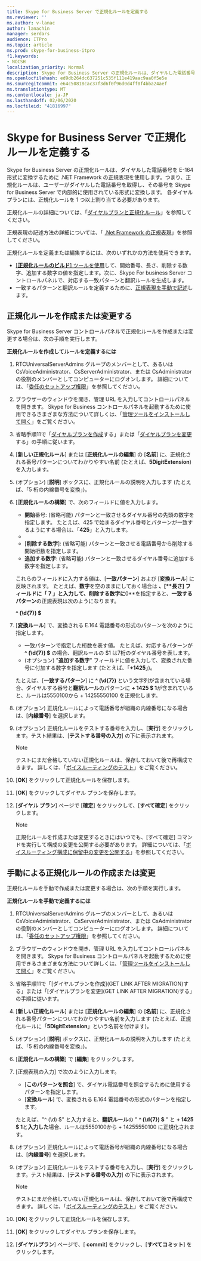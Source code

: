 ```yaml
---
title: Skype for Business Server で正規化ルールを定義する
ms.reviewer: ''
ms.author: v-lanac
author: lanachin
manager: serdars
audience: ITPro
ms.topic: article
ms.prod: skype-for-business-itpro
f1.keywords:
- NOCSH
localization_priority: Normal
description: Skype for Business Server の正規化ルールは、ダイヤルした電話番号を E-164 形式に変換するために .NET Framework の正規表現を使用します。つまり、正規化ルールは、ユーザーがダイヤルした電話番号を取得し、その番号を Skype for Business Server で内部的に使用されている形式に変換します。 各ダイヤル プランには、正規化ルールを 1 つ以上割り当てる必要があります。
ms.openlocfilehash: ed9db264dc637251c535f111e419aac9aa0f5e5e
ms.sourcegitcommit: e64c50818cac37f3d6f0f96d0d4ff0f4bba24aef
ms.translationtype: MT
ms.contentlocale: ja-JP
ms.lasthandoff: 02/06/2020
ms.locfileid: "41816997"
---
```

# <a name="defining-normalization-rules-in-skype-for-business-server"></a>Skype for Business Server で正規化ルールを定義する

Skype for Business Server の正規化ルールは、ダイヤルした電話番号を E-164 形式に変換するために .NET Framework の正規表現を使用します。つまり、正規化ルールは、ユーザーがダイヤルした電話番号を取得し、その番号を Skype for Business Server で内部的に使用されている形式に変換します。 各ダイヤル プランには、正規化ルールを 1 つ以上割り当てる必要があります。

正規化ルールの詳細については、「[ダイヤルプランと正規化ルール](https://technet.microsoft.com/en-us/library/gg413082(v=ocs.15).aspx)」を参照してください。

正規表現の記述方法の詳細については、「 [.Net Framework の正規表現](http://go.microsoft.com/fwlink/p/?linkId=140927)」を参照してください。

正規化ルールを定義または編集するには、次のいずれかの方法を使用できます。
- [ [**正規化ルールのビルド**] ツールを使用](#create-or-modify-a-normalization-rule-by-using-build-a-normalization-rule)して、開始番号、長さ、削除する数字、追加する数字の値を指定します。次に、Skype For business Server コントロールパネルで、対応する一致パターンと翻訳ルールを生成します。
- 一致するパターンと翻訳ルールを定義するために、[正規表現を手動で記述](#create-or-modify-a-normalization-rule-manually)します。 

## <a name="create-or-modify-a-normalization-rule-by-using-build-a-normalization-rule"></a>正規化ルールを作成または変更する

Skype for Business Server コントロールパネルで正規化ルールを作成または変更する場合は、次の手順を実行します。 

**正規化ルールを作成してルールを定義するには**

1. RTCUniversalServerAdmins グループのメンバーとして、あるいは CsVoiceAdministrator、CsServerAdministrator、または CsAdministrator の役割のメンバーとしてコンピューターにログオンします。 詳細については、「[委任のセットアップ権限](https://technet.microsoft.com/en-us/library/gg412735(v=ocs.15).aspx)」を参照してください。
2. ブラウザーのウィンドウを開き、管理 URL を入力してコントロールパネルを開きます。 Skype for Business コントロールパネルを起動するために使用できるさまざまな方法について詳しくは、「[管理ツールをインストールして開く](../../management-tools/install-and-open-administrative-tools.md)」をご覧ください。
3. 省略手順11で「[ダイヤルプランを作成](https://docs.microsoft.com/skypeforbusiness/deploy/deploy-enterprise-voice/dial-plans#to-create-a-dial-plan)する」または「[ダイヤルプランを変更](https://docs.microsoft.com/skypeforbusiness/deploy/deploy-enterprise-voice/dial-plans#to-modify-a-dial-plan)する」の手順に従います。 
4. [**新しい正規化ルール**] または [**正規化ルールの編集**] の [**名前**] に、正規化される番号パターンについてわかりやすい名前 (たとえば、**5DigitExtension**) を入力します。
5. (オプション) [**説明**] ボックスに、正規化ルールの説明を入力します (たとえば、「5 桁の内線番号を変換」)。
6. [**正規化ルールの構築**] で、次のフィールドに値を入力します。
    - **開始**番号: (省略可能) パターンと一致させるダイヤル番号の先頭の数字を指定します。 たとえば、425 で始まるダイヤル番号とパターンが一致するようにする場合は、「**425**」と入力します。
    - [**長さ**]: 一致するパターンの桁数を指定し、パターンをこの長さと正確に一致させるか、またはダイヤルされた電話番号に一致するかどうかを選択します。
    - [**削除する数字**]: (省略可能) パターンと一致させる電話番号から削除する開始桁数を指定します。
    - **追加する数字**: (省略可能) パターンと一致させるダイヤル番号に追加する数字を指定します。
    
    これらのフィールドに入力する値は、[**一致パターン**] および [**変換ルール**] に反映されます。 たとえば、**数字**を空のままにしておく場合は **、[****長さ**] フィールドに「 **7** 」と入力して、**削除する数字**に**0**を指定すると、**一致するパターン**の正規表現は次のようになります。

    **^ (\d{7}) $**

7. [**変換ルール**] で、変換される E.164 電話番号の形式のパターンを次のように指定します。
    - 一致パターンで指定した桁数を表す値。 たとえば、対応するパターンが **^ (\d{7}) $** の場合、翻訳ルールの $1 は7桁のダイヤル番号を表します。
    - (オプション) "**追加する数字**" フィールドに値を入力して、変換された番号に付加する数字を指定します (たとえば、「**+1425**」)。
    
    たとえば、[**一致するパターン**] に **^ (\d{7})** という文字列が含まれている場合、ダイヤルする番号と**翻訳ルール**のパターンに **+ 1425 $ 1**が含まれていると、ルールは5550100から + 14255550100 を正規化します。

8. (オプション) 正規化ルールによって電話番号が組織の内線番号になる場合は、[**内線番号**] を選択します。
9. (オプション) 正規化ルールをテストする番号を入力し、[**実行**] をクリックします。テスト結果は、[**テストする番号の入力**] の下に表示されます。
    > [!Note] 
    > テストにまだ合格していない正規化ルールは、保存しておいて後で再構成できます。 詳しくは、「[ボイスルーティングのテスト](https://technet.microsoft.com/en-us/library/gg398915(v=ocs.15).aspx)」をご覧ください。 

10. [**OK**] をクリックして正規化ルールを保存します。
11. [**OK**] をクリックしてダイヤル プランを保存します。
12. [**ダイヤル プラン**] ページで [**確定**] をクリックして、[**すべて確定**] をクリックします。 
    > [!Note]
    > 正規化ルールを作成または変更するときにはいつでも、[すべて確定] コマンドを実行して構成の変更を公開する必要があります。 詳細については、「[ボイスルーティング構成に保留中の変更を公開する](https://technet.microsoft.com/en-us/library/gg413088(v=ocs.15).aspx)」を参照してください。 

## <a name="create-or-modify-a-normalization-rule-manually"></a>手動による正規化ルールの作成または変更

正規化ルールを手動で作成または変更する場合は、次の手順を実行します。

**正規化ルールを手動で定義するには**

1. RTCUniversalServerAdmins グループのメンバーとして、あるいは CsVoiceAdministrator、CsServerAdministrator、または CsAdministrator の役割のメンバーとしてコンピューターにログオンします。 詳細については、「[委任のセットアップ権限](https://technet.microsoft.com/en-us/library/gg412735(v=ocs.15).aspx)」を参照してください。
2. ブラウザーのウィンドウを開き、管理 URL を入力してコントロールパネルを開きます。 Skype for Business コントロールパネルを起動するために使用できるさまざまな方法について詳しくは、「[管理ツールをインストールして開く](../../management-tools/install-and-open-administrative-tools.md)」をご覧ください。
3. 省略手順11で「[ダイヤルプランを作成](GET LINK AFTER MIGRATION)する」または「[ダイヤルプランを変更](GET LINK AFTER MIGRATION)する」の手順に従います。  
4. [**新しい正規化ルール**] または [**正規化ルールの編集**] の [**名前**] に、正規化される番号パターンについてわかりやすい名前を入力します (たとえば、正規化ルールに「**5DigitExtension**」という名前を付けます)。
5. (オプション) [**説明**] ボックスに、正規化ルールの説明を入力します (たとえば、「5 桁の内線番号を変換」)。
6. [**正規化ルールの構築**] で [**編集**] をクリックします。
7. [正規表現の入力] で次のように入力します。
    - [**このパターンを照合**] で、ダイヤル電話番号を照合するために使用するパターンを指定します。
    - [**変換ルール**] で、変換される E.164 電話番号の形式のパターンを指定します。

    たとえば、"^ (\d) $" と入力すると、**翻訳ルール**の " **^ (\d{7}) $** " と **+ 1425 $ 1**と**入力した**場合、ルールは5550100から + 14255550100 に正規化されます。

8. (オプション) 正規化ルールによって電話番号が組織の内線番号になる場合は、[**内線番号**] を選択します。
9. (オプション) 正規化ルールをテストする番号を入力し、[**実行**] をクリックします。テスト結果は、[**テストする番号の入力**] の下に表示されます。

    > [!Note]
    > テストにまだ合格していない正規化ルールは、保存しておいて後で再構成できます。 詳しくは、「[ボイスルーティングのテスト](https://technet.microsoft.com/en-us/library/gg398915(v=ocs.15).aspx)」をご覧ください。 

10. [**OK**] をクリックして正規化ルールを保存します。
11. [**OK**] をクリックしてダイヤル プランを保存します。
12. [**ダイヤルプラン**] ページで、[ **commi**t] をクリックし、[**すべてコミット**] をクリックします。 
